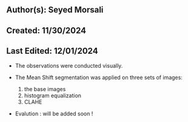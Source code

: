 ## Author(s): Seyed Morsali

## Created: 11/30/2024

## Last Edited: 12/01/2024

- The observations were conducted visually.
- The Mean Shift segmentation was applied on three sets of images: 
    1. the base images 
    2. histogram equalization
    3. CLAHE

- Evalution : will be added soon !